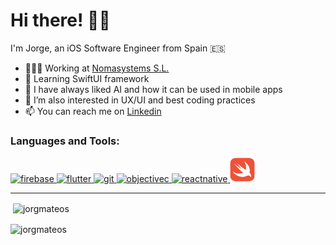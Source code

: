 # Hi there! 👋🏻
I'm Jorge, an iOS Software Engineer from Spain 🇪🇸

- 👨🏻‍💻 Working at [Nomasystems S.L.](https://www.linkedin.com/company/nomasystems-s-l-/mycompany/)
- 🌱 Learning SwiftUI framework
- 🤔 I have always liked AI and how it can be used in mobile apps
- 👀 I’m also interested in UX/UI and best coding practices
- 📫 You can reach me on [Linkedin](https://www.linkedin.com/in/jorgmateos/)

<h3 align="left">Languages and Tools:</h3>
<p align="left"> <a href="https://firebase.google.com/" target="_blank" rel="noreferrer"> <img src="https://www.vectorlogo.zone/logos/firebase/firebase-icon.svg" alt="firebase" width="40" height="40"/> </a> <a href="https://flutter.dev" target="_blank" rel="noreferrer"> <img src="https://www.vectorlogo.zone/logos/flutterio/flutterio-icon.svg" alt="flutter" width="40" height="40"/> </a> <a href="https://git-scm.com/" target="_blank" rel="noreferrer"> <img src="https://www.vectorlogo.zone/logos/git-scm/git-scm-icon.svg" alt="git" width="40" height="40"/> </a> <a href="https://developer.apple.com/library/archive/documentation/Cocoa/Conceptual/ProgrammingWithObjectiveC/Introduction/Introduction.html" target="_blank" rel="noreferrer"> <img src="https://www.vectorlogo.zone/logos/apple_objectivec/apple_objectivec-icon.svg" alt="objectivec" width="40" height="40"/> </a> <a href="https://reactnative.dev/" target="_blank" rel="noreferrer"> <img src="https://reactnative.dev/img/header_logo.svg" alt="reactnative" width="40" height="40"/> </a> <a href="https://developer.apple.com/swift/" target="_blank" rel="noreferrer"> <img src="https://raw.githubusercontent.com/devicons/devicon/master/icons/swift/swift-original.svg" alt="swift" width="40" height="40"/> </a> </p>

---

<p>&nbsp;<img align="center" src="https://github-readme-stats.vercel.app/api?username=jorgmateos&show_icons=true&theme=dark&locale=en" alt="jorgmateos" /></p>
<p><img align="center" src="https://github-readme-streak-stats.herokuapp.com/?user=jorgmateos&theme=dark" alt="jorgmateos" /></p>

<!---
jorgmateos/jorgmateos is a ✨ special ✨ repository because its `README.md` (this file) appears on your GitHub profile.
You can click the Preview link to take a look at your changes.
--->
